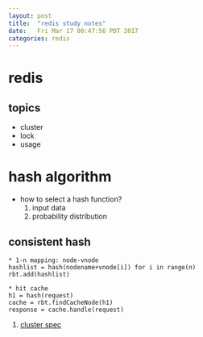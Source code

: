 ```yaml
---
layout: post
title:  "redis study notes"
date:   Fri Mar 17 00:47:56 PDT 2017
categories: redis
---
```


redis
=====

topics
------

  * cluster
  * lock
  * usage
  
# hash algorithm #
  * how to select a hash function?
      1. input data
      2. probability distribution 

## consistent hash ##

    * 1-n mapping: node-vnode
	hashlist = hash(nodename+vnode[i]) for i in range(n)
	rbt.add(hashlist)
	
    * hit cache
    h1 = hash(request)
    cache = rbt.findCacheNode(h1)
    response = cache.handle(request)

1. [cluster spec](https://redis.io/topics/cluster-spec)

